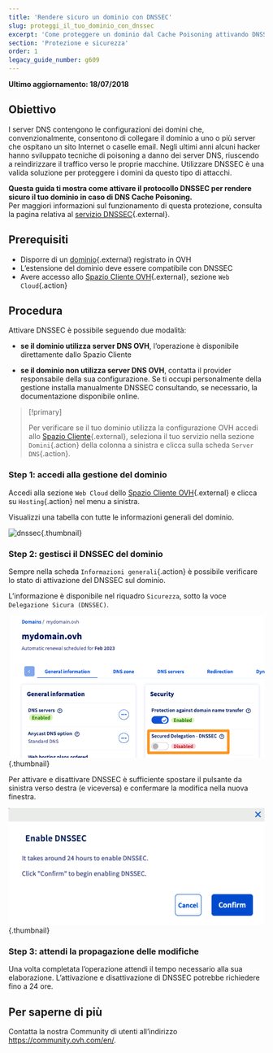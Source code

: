 ```yaml
---
title: 'Rendere sicuro un dominio con DNSSEC'
slug: proteggi_il_tuo_dominio_con_dnssec
excerpt: 'Come proteggere un dominio dal Cache Poisoning attivando DNSSEC'
section: 'Protezione e sicurezza'
order: 1
legacy_guide_number: g609
---
```


**Ultimo aggiornamento: 18/07/2018**

## Obiettivo

I server DNS contengono le configurazioni dei domini che, convenzionalmente, consentono di collegare il dominio a uno o più server che ospitano un sito Internet o caselle email. Negli ultimi anni alcuni hacker hanno sviluppato tecniche di poisoning a danno dei server DNS, riuscendo a reindirizzare il traffico verso le proprie macchine. Utilizzare DNSSEC è una valida soluzione per proteggere i domini da questo tipo di attacchi.

**Questa guida ti mostra come attivare il protocollo DNSSEC per rendere sicuro il tuo dominio in caso di DNS Cache Poisoning.**  
Per maggiori informazioni sul funzionamento di questa protezione, consulta la pagina relativa al [servizio DNSSEC](https://www.ovhcloud.com/it/domains/dnssec/){.external}.

## Prerequisiti

- Disporre di un [dominio](https://www.ovhcloud.com/it/domains/){.external} registrato in OVH
- L’estensione del dominio deve essere compatibile con DNSSEC
- Avere accesso allo [Spazio Cliente OVH](https://www.ovh.com/auth/?action=gotomanager&from=https://www.ovh.it/&ovhSubsidiary=it){.external}, sezione `Web Cloud`{.action}

## Procedura

Attivare DNSSEC è possibile seguendo due modalità:

- **se il dominio utilizza server DNS OVH**, l’operazione è disponibile direttamente dallo Spazio Cliente

- **se il dominio non utilizza server DNS OVH**, contatta il provider responsabile della sua configurazione. Se ti occupi personalmente della gestione installa manualmente DNSSEC consultando, se necessario, la documentazione disponibile online.

> [!primary]
>
> Per verificare se il tuo dominio utilizza la configurazione OVH accedi allo [Spazio Cliente](https://www.ovh.com/auth/?action=gotomanager&from=https://www.ovh.it/&ovhSubsidiary=it){.external}, seleziona il tuo servizio nella sezione `Domini`{.action} della colonna a sinistra e clicca sulla scheda `Server DNS`{.action}.
>

### Step 1: accedi alla gestione del dominio

Accedi alla sezione `Web Cloud` dello [Spazio Cliente OVH](https://www.ovh.com/auth/?action=gotomanager&from=https://www.ovh.it/&ovhSubsidiary=it){.external} e clicca su `Hosting`{.action} nel menu a sinistra.

Visualizzi una tabella con tutte le informazioni generali del dominio. 

![dnssec](images/activate-dnssec-step1.png){.thumbnail}

### Step 2: gestisci il DNSSEC del dominio

Sempre nella scheda `Informazioni generali`{.action} è possibile verificare lo stato di attivazione del DNSSEC sul dominio.

L’informazione è disponibile nel riquadro `Sicurezza`, sotto la voce `Delegazione Sicura (DNSSEC)`.

![dnssec](images/activate-dnssec-step2.png){.thumbnail}

Per attivare e disattivare DNSSEC è sufficiente spostare il pulsante da sinistra verso destra (e viceversa) e confermare la modifica nella nuova finestra.

![dnssec](images/activate-dnssec-step3.png){.thumbnail}

### Step 3: attendi la propagazione delle modifiche

Una volta completata l’operazione attendi il tempo necessario alla sua elaborazione. L’attivazione e disattivazione di DNSSEC potrebbe richiedere fino a 24 ore. 

## Per saperne di più

Contatta la nostra Community di utenti all’indirizzo <https://community.ovh.com/en/>.